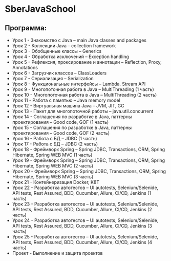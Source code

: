 # SberJavaSchool

## Программа:

- Урок 1	- Знакомство с Java – main Java classes and packages
- Урок 2	- Коллекции Java – collection framework
- Урок 3	- Обобщенные классы – Generics
- Урок 4	- Обработка исключений – Exception handling
- Урок 5	- Рефлексия, проксирование и аннотации – Reflection, Proxy, Annotations
- Урок 6	- Загрузчик классов – ClassLoaders
- Урок 7	- Сериализация – Serialization
- Урок 8	- Функциональные интерфейсы – Lambda. Stream API
- Урок 9	- Многопоточная работа в Java – MultiThreading  (1 часть)
- Урок 10	- Многопоточная работа в Java – MultiThreading  (2 часть)
- Урок 11	- Работа с памятью – Java memory model
- Урок 12	- Виртуальная машина Java – JVM, JIT, GC
- Урок 13	- Пакет для многопоточной работы – java.util.concurrent
- Урок 14	- Соглашения по разработке в Java, паттерны проектирования – Good code, GOF (1 часть)
- Урок 15	- Соглашения по разработке в Java, паттерны проектирования – Good code, GOF (2 часть)
- Урок 16	- Работа с БД – JDBC (1 часть)
- Урок 17	- Работа с БД – JDBC (2 часть)
- Урок 18	- Фреймворк Spring – Spring JDBC, Transactions, ORM, Spring Hibernate, Spring WEB MVC (1 часть)
- Урок 19	- Фреймворк Spring – Spring JDBC, Transactions, ORM, Spring Hibernate, Spring WEB MVC (2 часть)
- Урок 20	- Фреймворк Spring – Spring JDBC, Transactions, ORM, Spring Hibernate, Spring WEB MVC (3 часть)
- Урок 21	- Контейнеризация Docker, K8T
- Урок 22	- Разработка автотестов – UI autotests, Selenium/Selenide, API tests, Rest Assured, BDD, Cucumber, Allure, CI/CD, Jenkins (1 часть)
- Урок 23	- Разработка автотестов – UI autotests, Selenium/Selenide, API tests, Rest Assured, BDD, Cucumber, Allure, CI/CD, Jenkins (2 часть)
- Урок 24	- Разработка автотестов – UI autotests, Selenium/Selenide, API tests, Rest Assured, BDD, Cucumber, Allure, CI/CD, Jenkins (3 часть)
- Урок 25	- Разработка автотестов – UI autotests, Selenium/Selenide, API tests, Rest Assured, BDD, Cucumber, Allure, CI/CD, Jenkins (4 часть)
- Проект	- Выполнение и защита проектов
